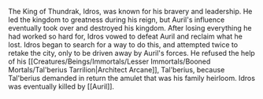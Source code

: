 The King of Thundrak, Idros, was known for his bravery and leadership. He led the kingdom to greatness during his reign, but Auril's influence eventually took over and destroyed his kingdom. After losing everything he had worked so hard for, Idros vowed to defeat Auril and reclaim what he lost.
Idros began to search for a way to do this, and attempted twice to retake the city, only to be driven away by Auril's forces. He refused the help of his [[Creatures/Beings/Immortals/Lesser Immortals/Booned Mortals/Tal'berius Tarrilion|Architect Arcane]], Tal'berius, because Tal'berius demanded in return the amulet that was his family heirloom. 
Idros was eventually killed by [[Auril]].